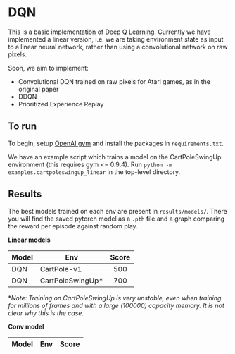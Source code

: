 # DQN
This is a basic implementation of Deep Q Learning. Currently we have implemented a linear version, i.e. we are taking environment state 
as input to a linear neural network, rather than using a convolutional network on raw pixels.

Soon, we aim to implement:
* Convolutional DQN trained on raw pixels for Atari games, as in the original paper
* DDQN
* Prioritized Experience Replay

## To run
To begin, setup [OpenAI gym](https://gym.openai.com/) and install the packages in `requirements.txt`.

We have an example script which trains a model on the CartPoleSwingUp environment (this requires gym <= 0.9.4).
Run `python -m examples.cartpoleswingup_linear` in the top-level directory.

## Results
The best models trained on each env are present in `results/models/`. There you will find the saved pytorch model as a `.pth` file and
a graph comparing the reward per episode against random play.

**Linear models**

| Model | Env             |      Score      |
|-------|-----------------|:---------------:|
| DQN | CartPole-v1     |  500            |
| DQN | CartPoleSwingUp\* |  700            |

\**Note: Training on CartPoleSwingUp is very unstable, even when training for millions of frames and with a large (100000) capacity memory. 
It is not clear why this is the case.*

**Conv model**

| Model | Env | Score |
|-------|-----|:-----:|
